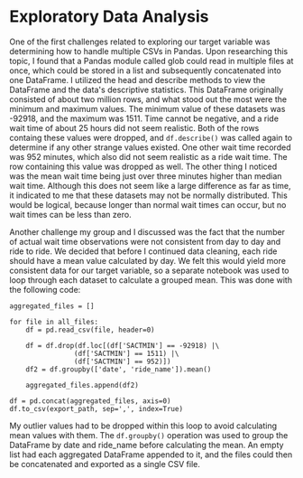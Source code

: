 # Exploratory Data Analysis
One of the first challenges related to exploring our target variable was determining how to handle multiple CSVs in Pandas.  Upon researching this topic, I found that a Pandas module called glob could read in multiple files at once, which could be stored in a list and subsequently concatenated into one DataFrame.  I utilized the head and describe methods to view the DataFrame and the data's descriptive statistics.  This DataFrame originally consisted of about two million rows, and what stood out the most were the minimum and maximum values.  The minimum value of these datasets was -92918, and the maximum was 1511.  Time cannot be negative, and a ride wait time of about 25 hours did not seem realistic.  Both of the rows containg these values were dropped, and `df.describe()` was called again to determine if any other strange values existed.  One other wait time recorded was 952 minutes, which also did not seem realistic as a ride wait time.  The row containing this value was dropped as well.  The other thing I noticed was the mean wait time being just over three minutes higher than median wait time.  Although this does not seem like a large difference as far as time, it indicated to me that these datasets may not be normally distributed.  This would be logical, because longer than normal wait times can occur, but no wait times can be less than zero.

Another challenge my group and I discussed was the fact that the number of actual wait time observations were not consistent from day to day and ride to ride.  We decided that before I continued data cleaning, each ride should have a mean value calculated by day.  We felt this would yield more consistent data for our target variable, so a separate notebook was used to loop through each dataset to calculate a grouped mean.  This was done with the following code:
```
aggregated_files = []

for file in all_files:
    df = pd.read_csv(file, header=0)

    df = df.drop(df.loc[(df['SACTMIN'] == -92918) |\
                (df['SACTMIN'] == 1511) |\
                (df['SACTMIN'] == 952)])
    df2 = df.groupby(['date', 'ride_name']).mean()
    
    aggregated_files.append(df2)

df = pd.concat(aggregated_files, axis=0)
df.to_csv(export_path, sep=',', index=True)
```
My outlier values had to be dropped within this loop to avoid calculating mean values with them.  The `df.groupby()` operation was used to group the DataFrame by date and ride_name before calculating the mean.  An empty list had each aggregated DataFrame appended to it, and the files could then be concatenated and exported as a single CSV file.


